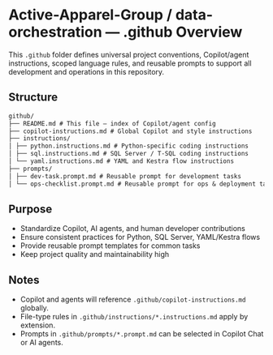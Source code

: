 

# Active-Apparel-Group / data-orchestration — .github Overview

This `.github` folder defines universal project conventions, Copilot/agent instructions, scoped language rules, and reusable prompts to support all development and operations in this repository.

## Structure

```markdown
github/
├── README.md # This file — index of Copilot/agent config
├── copilot-instructions.md # Global Copilot and style instructions
├── instructions/
│ ├── python.instructions.md # Python-specific coding instructions
│ ├── sql.instructions.md # SQL Server / T-SQL coding instructions
│ └── yaml.instructions.md # YAML and Kestra flow instructions
├── prompts/
│ ├── dev-task.prompt.md # Reusable prompt for development tasks
│ └── ops-checklist.prompt.md # Reusable prompt for ops & deployment tasks
```


## Purpose

- Standardize Copilot, AI agents, and human developer contributions
- Ensure consistent practices for Python, SQL Server, YAML/Kestra flows
- Provide reusable prompt templates for common tasks
- Keep project quality and maintainability high

## Notes

- Copilot and agents will reference `.github/copilot-instructions.md` globally.
- File-type rules in `.github/instructions/*.instructions.md` apply by extension.
- Prompts in `.github/prompts/*.prompt.md` can be selected in Copilot Chat or AI agents.
